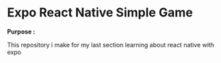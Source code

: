 <h1>Expo React Native Simple Game</h1>

<b> Purpose : </b>
 <p>
  This repository i make for my last section learning about react native with expo
 </p>
